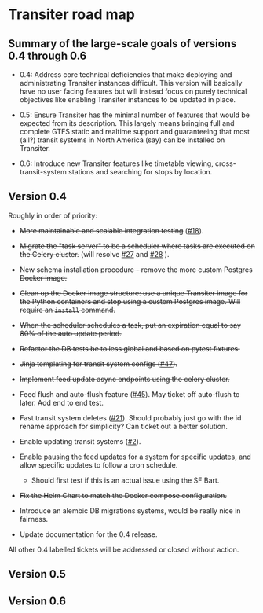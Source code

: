 
# Transiter road map

## Summary of the large-scale goals of versions 0.4 through 0.6

- 0.4: Address core technical deficiencies that make deploying
    and administrating Transiter instances difficult.
    This version will basically have no user facing features
    but will instead focus on purely technical objectives like enabling 
    Transiter instances
    to be updated in place.
    
- 0.5: Ensure Transiter has the minimal number of features
    that would be expected from its description. This largely means
    bringing full and complete GTFS static and realtime support and
    guaranteeing that most (all?) transit systems in North America (say) 
    can be installed on Transiter.

- 0.6: Introduce new Transiter features like timetable viewing,
    cross-transit-system stations and searching for stops by location.

## Version 0.4

Roughly in order of priority:

- ~~More maintainable and scalable integration testing~~
    ([#18](https://github.com/jamespfennell/transiter/issues/18)).


- ~~Migrate the "task server" to be a scheduler where tasks are
    executed on the Celery cluster.~~
    (will resolve
    [#27](https://github.com/jamespfennell/transiter/issues/27) and
    [#28](https://github.com/jamespfennell/transiter/issues/28)
    ).

- ~~New schema installation procedure - remove the more custom Postgres Docker image.~~

- ~~Clean up the Docker image structure: 
    use a unique Transiter image for the Python containers
    and stop using a custom Postgres image.
    Will require an `install` command.~~
    
- ~~When the scheduler schedules a task, put an expiration equal to say 80%
    of the auto update period.~~

- ~~Refactor the DB tests be to less global and based on pytest fixtures.~~

- ~~Jinja templating for transit system configs
    ([#47](https://github.com/jamespfennell/transiter/issues/47)).~~

- ~~Implement feed update async endpoints using the celery cluster.~~

- Feed flush and auto-flush feature
    ([#45](https://github.com/jamespfennell/transiter/issues/45)).
    May ticket off auto-flush to later.
    Add end to end test.

- Fast transit system deletes
    ([#21](https://github.com/jamespfennell/transiter/issues/21)).
    Should probably just go with the id rename approach for simplicity?
    Can ticket out a better solution.

- Enable updating transit systems
    ([#2](https://github.com/jamespfennell/transiter/issues/2)).
    
- Enable pausing the feed updates for a system for specific updates,
    and allow specific updates to follow a cron schedule.
  - Should first test if this is an actual issue using the SF Bart.

- ~~Fix the Helm Chart to match the Docker compose configuration.~~

- Introduce an alembic DB migrations systems, would be really nice in fairness.

- Update documentation for the 0.4 release.

All other 0.4 labelled tickets will be addressed or closed without action.

## Version 0.5

## Version 0.6